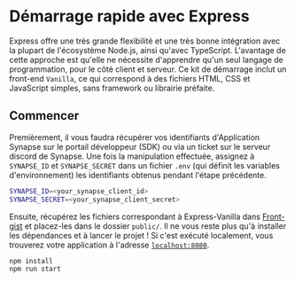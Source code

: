 # Démarrage rapide avec Express

Express offre une très grande flexibilité et une très bonne intégration avec la plupart de l'écosystème Node.js, ainsi qu'avec TypeScript. L'avantage de cette approche est qu'elle ne nécessite d'apprendre qu'un seul langage de programmation, pour le côté client et serveur. Ce kit de démarrage inclut un front-end `Vanilla`, ce qui correspond à des fichiers HTML, CSS et JavaScript simples, sans framework ou librairie préfaite.

## Commencer

Premièrement, il vous faudra récupérer vos identifiants d'Application Synapse sur le portail développeur (SDK) ou via un ticket sur le serveur discord de Synapse. Une fois la manipulation effectuée, assignez à `SYNAPSE_ID` et `SYNAPSE_SECRET` dans un fichier `.env` (qui définit les variables d'environnement) les identifiants obtenus pendant l'étape précédente.

```bash
SYNAPSE_ID=<your_synapse_client_id>
SYNAPSE_SECRET=<your_synapse_client_secret>
```

Ensuite, récupérez les fichiers correspondant à Express-Vanilla dans [Front-gist](https://github.com/Synapsic/Front-gist) et placez-les dans le dossier `public/`. Il ne vous reste plus qu'à installer les dépendances et à lancer le projet ! Si c'est exécuté localement, vous trouverez votre application à l'adresse [`localhost:8080`](https://localhost:8080/).

```bash
npm install
npm run start
```